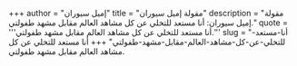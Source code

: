 +++
author = "إميل سيوران"
title = "مقولة إميل سيوران"
description = "مقولة إميل سيوران: أنا مستعد للتخلي عن كل مشاهد العالم مقابل مشهد طفولتي."
quote = '''أنا مستعد للتخلي عن كل مشاهد العالم مقابل مشهد طفولتي.'''
slug = "أنا-مستعد-للتخلي-عن-كل-مشاهد-العالم-مقابل-مشهد-طفولتي"
+++
أنا مستعد للتخلي عن كل مشاهد العالم مقابل مشهد طفولتي.
